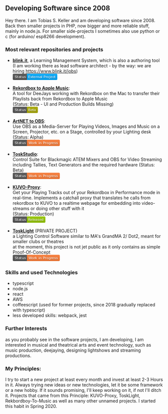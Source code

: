## Developing Software since 2008
Hey there. I am Tobias S. Keller and am developing software since 2008. Back then smaller projects in PHP, now bigger and more reliable stuff, mainly in node.js. For smaller side-projects I sometimes also use python or c (for arduino/ esp8266 development).

### Most relevant repositories and projects

- [**blink.it**](https://www.blink.it), a Learning Management System, which is also a authoring tool  
  (I am working there as lead software architect - by the way: we are hiring https://www.blink.it/jobs)  
  ![](/status-external.png)
- [**Rekordbox to Apple Music**](https://github.com/kellertobias/rekordbox-to-music-playlists):  
  A tool for DeeJays working with Rekordbox on the Mac to transfer their Playlists back from Rekordbox to Apple Music  
  (Status: Beta - UI and Production Builds Missing)  
  ![](/status-beta.png)
- [**ArtNET to OBS**](https://github.com/kellertobias/artnet-to-obs):  
  Use OBS as a Media-Server for Playing Videos, Images and Music on a Screen, Projector, etc. on a Stage, controlled by your Lighting desk  
  (Status: Alpha)  
  ![](/status-wip.png)
- [**ToskStudio**](https://github.com/kellertobias/tosk-studio):  
  Control Suite for Blackmagic ATEM Mixers and OBS for Video Streaming including Tallies, Text Generators and the required hardware
  (Status: Beta)  
  ![](/status-wip.png)
- [**KUVO-Proxy**](https://github.com/kellertobias/kuvo-proxy):  
  Get your Playing Tracks out of your Rekordbox in Performance mode in real-time. Implements a catchall proxy that translates he calls from rekordbox to KUVO to a realtime webpage for embedding into video-streams or doing other stuff with it  
  (Status: Production)  
  ![](/status-released.png)

- [**ToskLight**](https://github.com/kellertobias/tosklight)  (PRIVATE PROJECT)  
  a Lighting Control Software similar to MA's GrandMA 2/ Dot2, meant for smaller clubs or theatres  
  at the moment, this project is not jet public as it only contains as simple Proof-Of-Concept  
  ![](/status-wip.png)

### Skills and used Technologies

- typescript
- node.js
- react
- AWS
- coffeescript (used for former projects, since 2018 gradually replaced with typescript)
- less developed skills: webpack, jest

### Further Interests

as you probably see in the software projects, I am developing, I am interested in musical and theatrical arts and event technology, such as music production, deejaying, designing lightshows and streaming productions.

### My Principles:

I try to start a new project at least every month and invest at least 2-3 Hours in it. Always trying new ideas or new technologies, let it be some framework or a new hobby. If it sounds promising, I'll keep working on it, if not I'll ditch it. Projects that came from this Principle: KUVO-Proxy, ToskLight, Rekbordboy-To-Music as well as many other unnamed projects. I started this habit in Spring 2020. 
